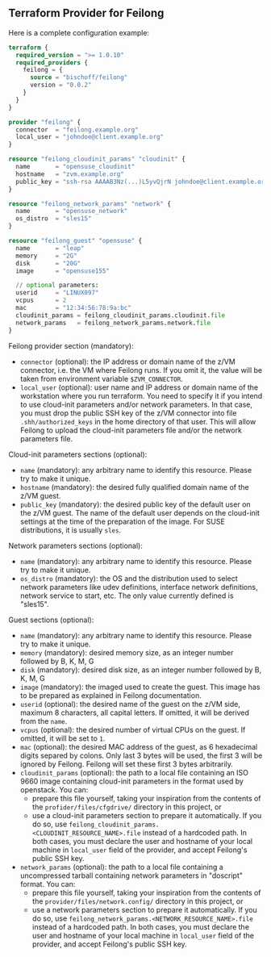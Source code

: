 ## Terraform Provider for Feilong

Here is a complete configuration example:

```terraform
terraform {
  required_version = ">= 1.0.10"
  required_providers {
    feilong = {
      source = "bischoff/feilong"
      version = "0.0.2"
    }
  }
}

provider "feilong" {
  connector  = "feilong.example.org"
  local_user = "johndoe@client.example.org"
}

resource "feilong_cloudinit_params" "cloudinit" {
  name       = "opensuse_cloudinit"
  hostname   = "zvm.example.org"
  public_key = "ssh-rsa AAAAB3Nz(...)L5yvQjrN johndoe@client.example.org"
}

resource "feilong_network_params" "network" {
  name       = "opensuse_network"
  os_distro  = "sles15"
}

resource "feilong_guest" "opensuse" {
  name       = "leap"
  memory     = "2G"
  disk       = "20G"
  image      = "opensuse155"

  // optional parameters:
  userid     = "LINUX097"
  vcpus      = 2
  mac        = "12:34:56:78:9a:bc"
  cloudinit_params = feilong_cloudinit_params.cloudinit.file
  network_params   = feilong_network_params.network.file
}
```

Feilong provider section (mandatory):

 * `connector` (optional): the IP address or domain name of the z/VM connector, i.e. the VM where Feilong runs. If you omit it, the value will be taken from environment variable `$ZVM_CONNECTOR`.
 * `local_user` (optional): user name and IP address or domain name of the workstation where you run terraform. You need to specify it if you intend to use cloud-init parameters and/or network parameters. In that case, you must drop the public SSH key of the z/VM connector into file `.shh/authorized_keys` in the home directory of that user. This will allow Feilong to upload the cloud-init parameters file and/or the network parameters file.


Cloud-init parameters sections (optional):

 * `name` (mandatory): any arbitrary name to identify this resource. Please try to make it unique.
 * `hostname` (mandatory): the desired fully qualified domain name of the z/VM guest.
 * `public_key` (mandatory): the desired public key of the default user on the z/VM guest. The name of the default user depends on the cloud-init settings at the time of the preparation of the image. For SUSE distributions, it is usually `sles`.


Network parameters sections (optional):

 * `name` (mandatory): any arbitrary name to identify this resource. Please try to make it unique.
 * `os_distro` (mandatory): the OS and the distribution used to select network parameters like udev definitions, interface network definitions, network service to start, etc. The only value currently defined is "sles15".


Guest sections (optional):

 * `name` (mandatory): any arbitrary name to identify this resource. Please try to make it unique.
 * `memory` (mandatory): desired memory size, as an integer number followed by B, K, M, G
 * `disk` (mandatory): desired disk size, as an integer number followed by B, K, M, G
 * `image` (mandatory): the imaged used to create the guest. This image has to be prepared as explained in Feilong documentation.
 * `userid` (optional): the desired name of the guest on the z/VM side, maximum 8 characters, all capital letters. If omitted, it will be derived from the `name`.
 * `vcpus` (optional): the desired number of virtual CPUs on the guest. If omitted, it will be set to `1`.
 * `mac` (optional): the desired MAC address of the guest, as 6 hexadecimal digits separed by colons. Only last 3 bytes will be used, the first 3 will be ignored by Feilong. Feilong will set these first 3 bytes arbitrarily.
 * `cloudinit_params` (optional): the path to a local file containing an ISO 9660 image containing cloud-init parameters in the format used by openstack. You can:
    * prepare this file yourself, taking your inspiration from the contents of the `profider/files/cfgdrive/` directory in this project, or
    * use a cloud-init parameters section to prepare it automatically. If you do so, use `feilong_cloudinit_params.<CLOUDINIT_RESOURCE_NAME>.file` instead of a hardcoded path.
   In both cases, you must declare the user and hostname of your local machine in `local_user` field of the provider, and accept Feilong's public SSH key.
 * `network_params` (optional): the path to a local file containing a uncompressed tarball containing network parameters in "doscript" format. You can:
    * prepare this file yourself, taking your inspiration from the contents of the `provider/files/network.config/` directory in this project, or
    * use a network parameters section to prepare it automatically. If you do so, use `feilong_network_params.<NETWORK_RESOURCE_NAME>.file` instead of a hardcoded path.
   In both cases, you must declare the user and hostname of your local machine in `local_user` field of the provider, and accept Feilong's public SSH key.
